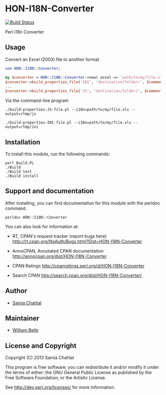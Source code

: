 HON-I18N-Converter
==================

[![Build Status](https://travis-ci.org/healthonnet/HON-I18N-Converter.svg?branch=master)](https://travis-ci.org/healthonnet/HON-I18N-Converter)

Perl i18n Converter

Usage
-----

Convert an Excel (2003) file to another format

```perl
use HON::I18N::Converter;

my $converter = HON::I18N::Converter->new( excel => 'path/to/my/file.xls' );
$converter->build_properties_file('INI', 'destination/folder/', $comment);
...
$converter->build_properties_file('JS', 'destination/folder/', $comment);
```

Via the command-line program

```
./build-properties-JS-file.pl --i18n=path/to/my/file.xls --output=/tmp/js

./build-properties-INI-file.pl --i18n=path/to/my/file.xls --output=/tmp/ini
```

Installation
------------

To install this module, run the following commands:

    perl Build.PL
    ./Build
    ./Build test
    ./Build install
  
Support and documentation
-------------------------

After installing, you can find documentation for this module with the
perldoc command.

    perldoc HON::I18N::Converter

You can also look for information at:

* RT, CPAN's request tracker (report bugs here)
  http://rt.cpan.org/NoAuth/Bugs.html?Dist=HON-I18N-Converter

* AnnoCPAN, Annotated CPAN documentation
  http://annocpan.org/dist/HON-I18N-Converter

* CPAN Ratings
  http://cpanratings.perl.org/d/HON-I18N-Converter

* Search CPAN
  http://search.cpan.org/dist/HON-I18N-Converter/

Author
------
 * [Samia Chahlal](https://github.com/samiachahlal)
 
Maintainer
----------
 * [William Belle](https://github.com/williambelle)

License and Copyright
---------------------

Copyright (C) 2013 Samia Chahlal

This program is free software; you can redistribute it and/or modify it
under the terms of either: the GNU General Public License as published
by the Free Software Foundation; or the Artistic License.

See http://dev.perl.org/licenses/ for more information.